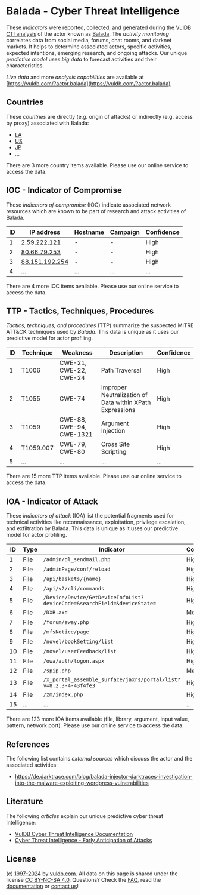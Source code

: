 # Balada - Cyber Threat Intelligence

These _indicators_ were reported, collected, and generated during the [VulDB CTI analysis](https://vuldb.com/?kb.cti) of the actor known as [Balada](https://vuldb.com/?actor.balada). The _activity monitoring_ correlates data from social media, forums, chat rooms, and darknet markets. It helps to determine associated actors, specific activities, expected intentions, emerging research, and ongoing attacks. Our unique _predictive model_ uses _big data_ to forecast activities and their characteristics.

_Live data_ and more _analysis capabilities_ are available at [https://vuldb.com/?actor.balada](https://vuldb.com/?actor.balada)

## Countries

These _countries_ are directly (e.g. origin of attacks) or indirectly (e.g. access by proxy) associated with Balada:

* [LA](https://vuldb.com/?country.la)
* [US](https://vuldb.com/?country.us)
* [JP](https://vuldb.com/?country.jp)
* ...

There are 3 more country items available. Please use our online service to access the data.

## IOC - Indicator of Compromise

These _indicators of compromise_ (IOC) indicate associated network resources which are known to be part of research and attack activities of Balada.

ID | IP address | Hostname | Campaign | Confidence
-- | ---------- | -------- | -------- | ----------
1 | [2.59.222.121](https://vuldb.com/?ip.2.59.222.121) | - | - | High
2 | [80.66.79.253](https://vuldb.com/?ip.80.66.79.253) | - | - | High
3 | [88.151.192.254](https://vuldb.com/?ip.88.151.192.254) | - | - | High
4 | ... | ... | ... | ...

There are 4 more IOC items available. Please use our online service to access the data.

## TTP - Tactics, Techniques, Procedures

_Tactics, techniques, and procedures_ (TTP) summarize the suspected MITRE ATT&CK techniques used by _Balada_. This data is unique as it uses our predictive model for actor profiling.

ID | Technique | Weakness | Description | Confidence
-- | --------- | -------- | ----------- | ----------
1 | T1006 | CWE-21, CWE-22, CWE-24 | Path Traversal | High
2 | T1055 | CWE-74 | Improper Neutralization of Data within XPath Expressions | High
3 | T1059 | CWE-88, CWE-94, CWE-1321 | Argument Injection | High
4 | T1059.007 | CWE-79, CWE-80 | Cross Site Scripting | High
5 | ... | ... | ... | ...

There are 15 more TTP items available. Please use our online service to access the data.

## IOA - Indicator of Attack

These _indicators of attack_ (IOA) list the potential fragments used for technical activities like reconnaissance, exploitation, privilege escalation, and exfiltration by Balada. This data is unique as it uses our predictive model for actor profiling.

ID | Type | Indicator | Confidence
-- | ---- | --------- | ----------
1 | File | `/admin/dl_sendmail.php` | High
2 | File | `/adminPage/conf/reload` | High
3 | File | `/api/baskets/{name}` | High
4 | File | `/api/v2/cli/commands` | High
5 | File | `/Device/Device/GetDeviceInfoList?deviceCode=&searchField=&deviceState=` | High
6 | File | `/DXR.axd` | Medium
7 | File | `/forum/away.php` | High
8 | File | `/mfsNotice/page` | High
9 | File | `/novel/bookSetting/list` | High
10 | File | `/novel/userFeedback/list` | High
11 | File | `/owa/auth/logon.aspx` | High
12 | File | `/spip.php` | Medium
13 | File | `/x_portal_assemble_surface/jaxrs/portal/list?v=8.2.3-4-43f4fe3` | High
14 | File | `/zm/index.php` | High
15 | ... | ... | ...

There are 123 more IOA items available (file, library, argument, input value, pattern, network port). Please use our online service to access the data.

## References

The following list contains _external sources_ which discuss the actor and the associated activities:

* https://de.darktrace.com/blog/balada-injector-darktraces-investigation-into-the-malware-exploiting-wordpress-vulnerabilities

## Literature

The following _articles_ explain our unique predictive cyber threat intelligence:

* [VulDB Cyber Threat Intelligence Documentation](https://vuldb.com/?kb.cti)
* [Cyber Threat Intelligence - Early Anticipation of Attacks](https://www.scip.ch/en/?labs.20201022)

## License

(c) [1997-2024](https://vuldb.com/?kb.changelog) by [vuldb.com](https://vuldb.com/?kb.about). All data on this page is shared under the license [CC BY-NC-SA 4.0](https://creativecommons.org/licenses/by-nc-sa/4.0/). Questions? Check the [FAQ](https://vuldb.com/?kb.faq), read the [documentation](https://vuldb.com/?kb) or [contact us](https://vuldb.com/?contact)!

